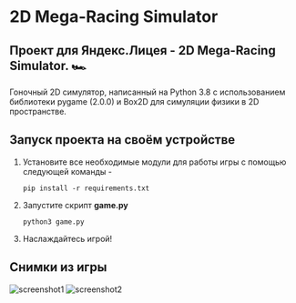 # 2D Mega-Racing Simulator

## Проект для Яндекс.Лицея - 2D Mega-Racing Simulator. 🏎
Гоночный 2D симулятор, написанный на Python 3.8 с использованием библиотеки pygame (2.0.0) и Box2D для симуляции физики в 2D пространстве.

## Запуск проекта на своём устройстве
1) Установите все необходимые модули для работы игры с помощью следующей команды -

    `pip install -r requirements.txt`

2) Запустите скрипт __game.py__

    `python3 game.py`

3) Наслаждайтесь игрой!

## Снимки из игры
![screenshot1](https://github.com/eteriall/HillClimbRacing/blob/master/screenshots/screenshot1.png)
![screenshot2](https://github.com/eteriall/HillClimbRacing/blob/master/screenshots/screenshot2.png)

